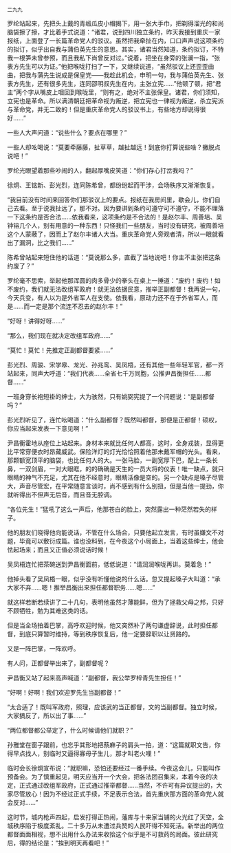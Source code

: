    二九九 

   罗纶站起来，先把头上戴的青缎瓜皮小帽揭下，用一张大手巾，把剃得溜光的和尚脑袋擦了擦，才比着手式说道：“诸君，说到四川独立条约，昨天我接到重庆一家报纸，上面登了一长篇革命党人的驳议。虽然把我牵扯在内，口口声声说这项条约的拟订，似乎出自我与蒲伯英先生的意思。其实，诸君当然知道，条约拟订，不特我一根笋未曾参预，而且我私下尚曾反对过。”说着，把坐在身旁的张澜一指，“张表方先生可以为证。”他把喉咙打扫了一下，又继续说道，“虽然驳议上还歪歪曲曲，把我与蒲先生说成是保皇党——我趁此机会，申明一句，我与蒲伯英先生、张表方先生，还有很多先生，连同邵明叔先生在内，主张立宪……”他顿了顿，把“君主”两个字从嘴皮上咽回到喉咙里，“则有之，绝对不主张保皇。诸君，你们须知，立宪也是革命。所以满清朝廷把革命视为叛逆，把立宪也一律视为叛逆，杀立宪派与革命党，并无二致的！但是重庆革命党人的驳议书上，有些地方却说得很好……”

   一些人大声问道：“说些什么？要点在哪里？”

   一些人却吆喝说：“莫要牵藤藤，扯草草，越扯越远！到底你打算说些啥？撇脱点说吧！”

   罗纶光眼望着那些吵闹的人，翻起厚嘴皮笑道：“你们存心打岔我吗？”

   徐炯、王铭新、彭光烈，连同陈希曾，都纷纷起而干涉，会场秩序又渐渐恢复。

   “我目前没有时间来回答你们那驳议上的要点。报纸在我房间里，歇会儿，你们自己去看。至于说我扯远了，那不对。因为要讲到条约可遵守可不遵守，不能不理落一下这条约是否合法……依我看来，这项条约是不合法的！是赵尔丰、周善培、吴钟镕几个人，别有用意的一种东西！只怪我们一些朋友，当时没有研究，被周善培这个人蒙蔽了，因而上了赵尔丰诸人大当。重庆革命党人旁观者清，所以一眼就看出了漏洞，比之我们……”

   陈希曾站起来短住他的话道：“莫说那么多，直截了当地说吧！你主不主张把这条约废了？”

   罗纶毫不思索，举起他那浑圆的肉多骨少的拳头在桌上一捶道：“废约！废约！如不废约，我们就无法改组军政府！就无法依据民意，推举正副都督！我再说一句，今天兵变，有人以为是外省军人在支使。依我看，原动力还不在于外省军人，而是……而一定是那个流连不忍去的赵尔丰！”

   “好呀！讲得好呀……”

   “那么，我们现在就决定改组军政府……”

   “莫忙！莫忙！先推定正副都督要紧……”

   彭光烈、周骏、宋学皋、龙光、孙兆鸾、吴凤梧，还有其他一些年轻军官，都一齐站起来，同声大呼道：“我们代表……全省七千万同胞，公推尹昌衡担任……都督……”

   一班身穿长袍短褂的绅士，大为骇然，只有姚弼宪提了一个问题说：“是副都督吗？”

   彭光烈听见了，连忙吆喝道：“什么副都督？既然叫都督，那便是正都督！硕权，你应当起来发表一下意见啊！”

   尹昌衡霍地从座位上站起来。身材本来就比任何人都高，这时，全身戎装，显得更比平常穿便衣时昂藏威武。保险洋灯的灯光恰恰照着他那未戴军帽的光头。看来，那颗额宽顶平的脑袋，也比任何人的大。一张马脸，一副宽厚下巴，配上一条长鼻，一双剑眉，一对大眼眶，的的确确是天生的一员大将的仪表！唯一缺点，就只眼睛的神气不充足，尤其在他不经意时，眼睛活像是空的。另一个缺点是嗓子尽管大，声音尽管宏，在平常随意言谈时，尚不感到有什么别扭，但是当他一提劲，你就听得出不但声无后音，而且音无腔调。

   “各位先生！”猛吼了这么一声后，他那苍白的脸上，突然露出一种茫然若失的样子。

   他的朋友们晓得他向能说话，不管在什么场合，只要他起立发言，有时虽嫌文不对题，毕竟可以敷衍成篇。谁也没料到，在今夜这个小局面上，当着这些绅士，他会怯起场来；而且又正值必须说话时候！

   吴凤梧连忙把茶碗送到尹昌衡面前，低低说道：“请润润喉咙再讲。莫着急！”

   他掉头看了吴凤梧一眼，似乎没有听懂他说的什么话。忽又提起嗓子大叫道：“承大家不弃……嗯！推举昌衡出来担任都督职务……嗯……”

   就这样若断若续讲了二十几句，表明他虽然才薄能鲜，但为了拯救父母之邦，只好不顾牺牲，勉为其难这类的话。

   但是当全场拍着巴掌，高呼欢迎时候，他又突然补了两句谦虚辞说，此时担任都督，到底只算暂时维持，等到秩序恢复后，他一定要辞职以让贤路的。

   又是一阵巴掌，一阵欢呼。

   有人问，正都督举出来了，副都督呢？

   尹昌衡又站了起来高声喊道：“副都督，我公举罗梓青先生担任！”

   “好啊！好啊！我们欢迎罗先生当副都督！”

   “太合适了！既叫军政府，照理，应该武的当正都督，文的当副都督。独立时候，大家搞反了，所以出了事……”

   “两位都督都公举定了，什么时候请他们就职？”

   孙雅堂在窗子跟前，也忘乎其形地把蔡麻子的肩头一拍，道：“这篇就职文告，你得早点找人，别临时又逼得寡母子生儿，那才叫老火哩！”

   临时会长徐炯宣布说：“就职嘛，恐怕还要经过一番手续。今夜这会儿，只能叫作预备会。为了慎重起见，明天应当开一个大会，把各法团召集来，本着今夜的决定，正式通过改组军政府，正式通过推举都督……当然，不许可有异议提出的，大家尽管放心！因为不经过正式手续，不足表示合法，首先重庆那方面的革命党人就会反对……”

   这时节，城内枪声四起，启发打得正热闹，藩库与十来家当铺的火光红了天空，全城秩序陷于极度紊乱。二十多万从未遭过兵燹的人民吓得不知死活。新举出的两位都督面面相视，想不出用什么办法来收拾这个似乎是不可救药的局面。彼此研究后，得的结论是：“挨到明天再看吧！”

